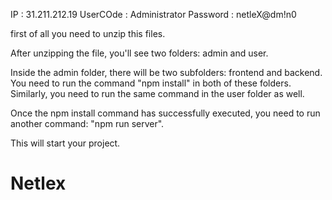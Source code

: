 IP : 31.211.212.19
UserCOde : Administrator
Password : netleX@dm!n0




first of all you need to unzip this files.


After unzipping the file, you'll see two folders: admin and user.

Inside the admin folder, there will be two subfolders: frontend and backend. You need to run the command 
"npm install" 
in both of these folders. 
Similarly, you need to run the same command in the user folder as well.

Once the npm install command has successfully executed, you need to run another command: 
"npm run server". 

This will start your project.
# Netlex